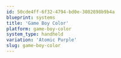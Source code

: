 ```yaml
---
id: 50cde4ff-6f32-4794-bd0e-3082898b9b4a
blueprint: systems
title: 'Game Boy Color'
platform: game-boy-color
system_type: handheld
variation: 'Atomic Purple'
slug: game-boy-color
---
```

